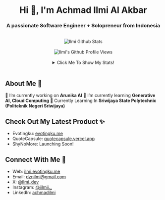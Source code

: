 <h1 align="center">Hi 👋, I'm Achmad Ilmi Al Akbar</h1>
<h3 align="center">A passionate Software Engineer + Solopreneur from Indonesia</h3>
<br />
<div align="center">
        <div align="center">
            <img src="https://github-readme-stats.vercel.app/api?username=notilmi&show_icons=true&theme=dracula" alt="Ilmi Github Stats">
            <br><br>
            <img src="https://komarev.com/ghpvc/?username=notilmi&color=F4A4B5&style=flat" alt="Ilmi's Github Profile Views" />
            <br><br>
            <details>
                <summary>Click Me To Show My Stats!</summary>
                <br>
                <p><img src="https://github-readme-stats.vercel.app/api/top-langs/?username=notilmi&theme=algolia&hide_border=true&langs_count=5" alt="Most used languages" /></p>
                <p><img src="https://github-readme-streak-stats.herokuapp.com/?user=notilmi&theme=algolia" alt="Stat Streak" /></p>
                <p><img src="https://github-profile-trophy.vercel.app/?username=notilmi&theme=algolia&margin-w=5&margin-h=5" alt="Github Trophy" /></p>
            </details>
        </div>

</div>

<br />

## About Me 👤

🔭 I’m currently working on **Arunika AI**
🌱 I’m currently learning **Generative AI, Cloud Computing**
🏫 Currently Learning In **Sriwijaya State Polytechnic (Politeknik Negeri Sriwijaya)**

## Check Out My Latest Product ✨

- Evotingku: [evotingku.me](https://evotingku.me)
- QuoteCapsule: [quotecapsule.vercel.app](https://quotecapsule.vercel.app)
- ShyNoMore: Launching Soon!

## Connect With Me 🔗

- Web: [ilmi.evotingku.me](https://ilmi.evotingku.me)
- Email: [dznilmi@gmail.com](mailto:dznilmi@gmail.com)
- X: [@ilmi_dev](https://x.com/ilmi_dev)
- Instagram: [@iilmii.\_](https://www.instagram.com/iilmii._/)
- LinkedIn: [achmadilmi](https://www.linkedin.com/in/achmad-ilmi-al-akbar-89972b2a1/)
